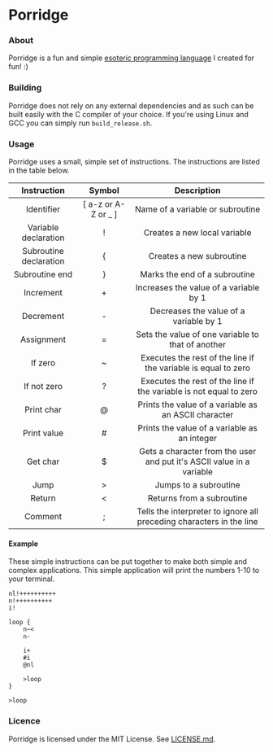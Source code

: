 # Porridge
### About

Porridge is a fun and simple [esoteric programming language](https://esolangs.org/wiki/Esoteric_programming_language) I created for fun! :)

### Building

Porridge does not rely on any external dependencies and as such can be built easily with the C compiler of your choice.
If you're using Linux and GCC you can simply run `build_release.sh`.

### Usage

Porridge uses a small, simple set of instructions. The instructions are listed in the table below.

| Instruction | Symbol | Description |
| :---------: | :----: | :---------: |
| Identifier | [ a-z or A-Z or _ ] | Name of a variable or subroutine |
| Variable declaration | ! | Creates a new local variable |
| Subroutine declaration | { | Creates a new subroutine |
| Subroutine end | } | Marks the end of a subroutine |
| Increment | + | Increases the value of a variable by 1 |
| Decrement | - | Decreases the value of a variable by 1 |
| Assignment | = | Sets the value of one variable to that of another |
| If zero | ~ | Executes the rest of the line if the variable is equal to zero |
| If not zero | ? | Executes the rest of the line if the variable is not equal to zero |
| Print char | @ | Prints the value of a variable as an ASCII character |
| Print value | # | Prints the value of a variable as an integer |
| Get char | $ | Gets a character from the user and put it's ASCII value in a variable |
| Jump | > | Jumps to a subroutine |
| Return | < | Returns from a subroutine |
| Comment | ; | Tells the interpreter to ignore all preceding characters in the line |

#### Example

These simple instructions can be put together to make both simple and complex applications. This simple application will print the numbers 1-10 to your terminal.

```
nl!++++++++++
n!++++++++++
i!

loop {
    n~<
    n-

    i+
    #i
    @nl

    >loop
}

>loop
```

### Licence

Porridge is licensed under the MIT License.
See [LICENSE.md](LICENSE.md).

